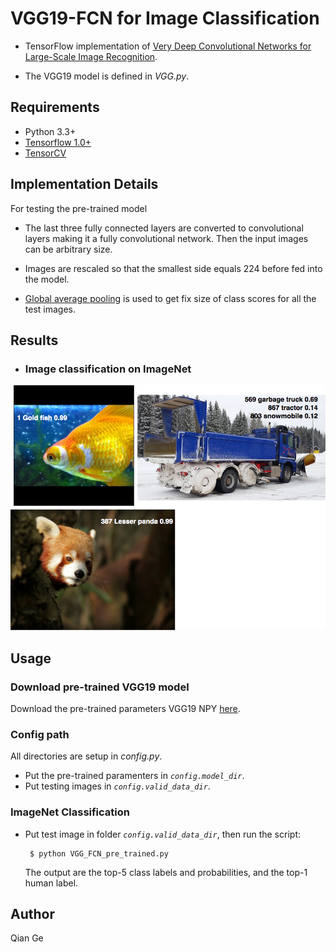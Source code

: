 # VGG19-FCN for Image Classification
 - TensorFlow implementation of [Very Deep Convolutional Networks for Large-Scale Image Recognition](https://arxiv.org/abs/1409.1556). 
 
 - The VGG19 model is defined in *VGG.py*.

 
## Requirements
- Python 3.3+
- [Tensorflow 1.0+](https://www.tensorflow.org/)
- [TensorCV](https://github.com/conan7882/DeepVision-tensorflow)

<!--## TODO

- [x] Test pre-trained model
- [ ] Fine tuning-->


## Implementation Details

For testing the pre-trained model

- The last three fully connected layers are converted to convolutional layers making it a fully convolutional network. Then the input images can be arbitrary size.

- Images are rescaled so that the smallest side equals 224 before fed into the model.

- [Global average pooling](https://arxiv.org/abs/1312.4400) is used to get fix size of class scores for all the test images.

## Results
- ### Image classification on ImageNet
![pretrained_result](fig/pretrained.png)


## Usage
### Download pre-trained VGG19 model
Download the pre-trained parameters VGG19 NPY [here](https://github.com/machrisaa/tensorflow-vgg#tensorflow-vgg16-and-vgg19).
### Config path
All directories are setup in *config.py*.

- Put the pre-trained paramenters in *`config.model_dir`*.
- Put testing images in *`config.valid_data_dir`*.

### ImageNet Classification
- Put test image in folder *`config.valid_data_dir`*, then run the script:

       $ python VGG_FCN_pre_trained.py
       
   The output are the top-5 class labels and probabilities, and the top-1 human label.
   
## Author
Qian Ge

